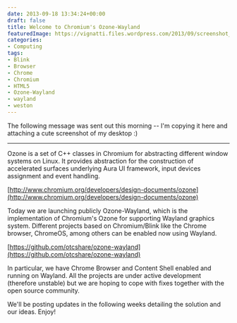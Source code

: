 ```yaml
---
date: 2013-09-18 13:34:24+00:00
draft: false
title: Welcome to Chromium's Ozone-Wayland
featuredImage: https://vignatti.files.wordpress.com/2013/09/screenshot_2013-09-17.png
categories:
- Computing
tags:
- Blink
- Browser
- Chrome
- Chromium
- HTML5
- Ozone-Wayland
- wayland
- weston
---
```


The following message was sent out this morning -- I'm copying it here and attaching a cute screenshot of my desktop :)

---

Ozone is a set of C++ classes in Chromium for abstracting different window systems on Linux. It provides abstraction for the construction of accelerated surfaces underlying Aura UI framework, input devices assignment and event handling.

[http://www.chromium.org/developers/design-documents/ozone](http://www.chromium.org/developers/design-documents/ozone)

Today we are launching publicly Ozone-Wayland, which is the implementation of Chromium's Ozone for supporting Wayland graphics system. Different projects based on Chromium/Blink like the Chrome browser, ChromeOS, among others can be enabled now using Wayland.

[https://github.com/otcshare/ozone-wayland](https://github.com/otcshare/ozone-wayland)

In particular, we have Chrome Browser and Content Shell enabled and running on Wayland. All the projects are under active development (therefore unstable) but we are hoping to cope with fixes together with the open source community.

We'll be posting updates in the following weeks detailing the solution and our ideas. Enjoy!

